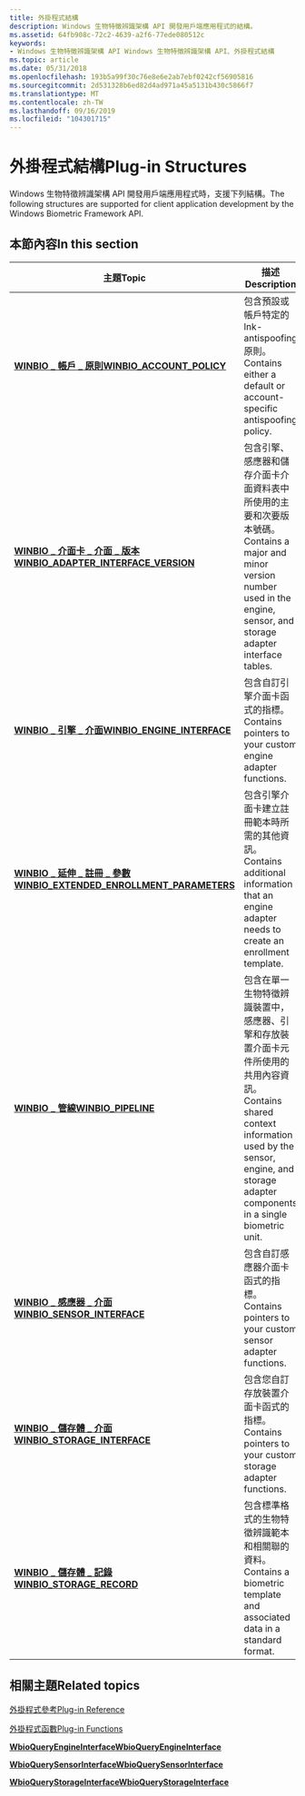 ```yaml
---
title: 外掛程式結構
description: Windows 生物特徵辨識架構 API 開發用戶端應用程式的結構。
ms.assetid: 64fb908c-72c2-4639-a2f6-77ede080512c
keywords:
- Windows 生物特徵辨識架構 API Windows 生物特徵辨識架構 API、外掛程式結構
ms.topic: article
ms.date: 05/31/2018
ms.openlocfilehash: 193b5a99f30c76e8e6e2ab7ebf0242cf56905816
ms.sourcegitcommit: 2d531328b6ed82d4ad971a45a5131b430c5866f7
ms.translationtype: MT
ms.contentlocale: zh-TW
ms.lasthandoff: 09/16/2019
ms.locfileid: "104301715"
---
```

# <a name="plug-in-structures"></a><span data-ttu-id="f654c-104">外掛程式結構</span><span class="sxs-lookup"><span data-stu-id="f654c-104">Plug-in Structures</span></span>

<span data-ttu-id="f654c-105">Windows 生物特徵辨識架構 API 開發用戶端應用程式時，支援下列結構。</span><span class="sxs-lookup"><span data-stu-id="f654c-105">The following structures are supported for client application development by the Windows Biometric Framework API.</span></span>

## <a name="in-this-section"></a><span data-ttu-id="f654c-106">本節內容</span><span class="sxs-lookup"><span data-stu-id="f654c-106">In this section</span></span>



| <span data-ttu-id="f654c-107">主題</span><span class="sxs-lookup"><span data-stu-id="f654c-107">Topic</span></span>                                                                                                | <span data-ttu-id="f654c-108">描述</span><span class="sxs-lookup"><span data-stu-id="f654c-108">Description</span></span>                                                                                                                           |
|------------------------------------------------------------------------------------------------------|---------------------------------------------------------------------------------------------------------------------------------------|
| [<span data-ttu-id="f654c-109">**WINBIO \_ 帳戶 \_ 原則**</span><span class="sxs-lookup"><span data-stu-id="f654c-109">**WINBIO\_ACCOUNT\_POLICY**</span></span>](winbio-account-policy.md)<br/>                                  | <span data-ttu-id="f654c-110">包含預設或帳戶特定的 lnk-antispoofing 原則。</span><span class="sxs-lookup"><span data-stu-id="f654c-110">Contains either a default or account-specific antispoofing policy.</span></span><br/>                                                         |
| [<span data-ttu-id="f654c-111">**WINBIO \_ 介面卡 \_ 介面 \_ 版本**</span><span class="sxs-lookup"><span data-stu-id="f654c-111">**WINBIO\_ADAPTER\_INTERFACE\_VERSION**</span></span>](/windows/desktop/api/Winbio_adapter/ns-winbio_adapter-winbio_adapter_interface_version)<br/>           | <span data-ttu-id="f654c-112">包含引擎、感應器和儲存介面卡介面資料表中所使用的主要和次要版本號碼。</span><span class="sxs-lookup"><span data-stu-id="f654c-112">Contains a major and minor version number used in the engine, sensor, and storage adapter interface tables.</span></span><br/>                |
| [<span data-ttu-id="f654c-113">**WINBIO \_ 引擎 \_ 介面**</span><span class="sxs-lookup"><span data-stu-id="f654c-113">**WINBIO\_ENGINE\_INTERFACE**</span></span>](/windows/desktop/api/Winbio_adapter/ns-winbio_adapter-winbio_engine_interface)<br/>                              | <span data-ttu-id="f654c-114">包含自訂引擎介面卡函式的指標。</span><span class="sxs-lookup"><span data-stu-id="f654c-114">Contains pointers to your custom engine adapter functions.</span></span><br/>                                                                 |
| [<span data-ttu-id="f654c-115">**WINBIO \_ 延伸 \_ 註冊 \_ 參數**</span><span class="sxs-lookup"><span data-stu-id="f654c-115">**WINBIO\_EXTENDED\_ENROLLMENT\_PARAMETERS**</span></span>](winbio-extended-enrollment-parameters.md)<br/> | <span data-ttu-id="f654c-116">包含引擎介面卡建立註冊範本時所需的其他資訊。</span><span class="sxs-lookup"><span data-stu-id="f654c-116">Contains additional information that an engine adapter needs to create an enrollment template.</span></span> <br/>                            |
| [<span data-ttu-id="f654c-117">**WINBIO \_ 管線**</span><span class="sxs-lookup"><span data-stu-id="f654c-117">**WINBIO\_PIPELINE**</span></span>](/windows/desktop/api/Winbio_adapter/ns-winbio_adapter-winbio_pipeline)<br/>                                               | <span data-ttu-id="f654c-118">包含在單一生物特徵辨識裝置中，感應器、引擎和存放裝置介面卡元件所使用的共用內容資訊。</span><span class="sxs-lookup"><span data-stu-id="f654c-118">Contains shared context information used by the sensor, engine, and storage adapter components in a single biometric unit.</span></span><br/> |
| [<span data-ttu-id="f654c-119">**WINBIO \_ 感應器 \_ 介面**</span><span class="sxs-lookup"><span data-stu-id="f654c-119">**WINBIO\_SENSOR\_INTERFACE**</span></span>](/windows/desktop/api/Winbio_adapter/ns-winbio_adapter-winbio_sensor_interface)<br/>                              | <span data-ttu-id="f654c-120">包含自訂感應器介面卡函式的指標。</span><span class="sxs-lookup"><span data-stu-id="f654c-120">Contains pointers to your custom sensor adapter functions.</span></span><br/>                                                                 |
| [<span data-ttu-id="f654c-121">**WINBIO \_ 儲存體 \_ 介面**</span><span class="sxs-lookup"><span data-stu-id="f654c-121">**WINBIO\_STORAGE\_INTERFACE**</span></span>](/windows/desktop/api/Winbio_adapter/ns-winbio_adapter-winbio_storage_interface)<br/>                            | <span data-ttu-id="f654c-122">包含您自訂存放裝置介面卡函式的指標。</span><span class="sxs-lookup"><span data-stu-id="f654c-122">Contains pointers to your custom storage adapter functions.</span></span><br/>                                                                |
| [<span data-ttu-id="f654c-123">**WINBIO \_ 儲存體 \_ 記錄**</span><span class="sxs-lookup"><span data-stu-id="f654c-123">**WINBIO\_STORAGE\_RECORD**</span></span>](/windows/desktop/api/Winbio_adapter/ns-winbio_adapter-winbio_storage_record)<br/>                                  | <span data-ttu-id="f654c-124">包含標準格式的生物特徵辨識範本和相關聯的資料。</span><span class="sxs-lookup"><span data-stu-id="f654c-124">Contains a biometric template and associated data in a standard format.</span></span><br/>                                                    |



 

## <a name="related-topics"></a><span data-ttu-id="f654c-125">相關主題</span><span class="sxs-lookup"><span data-stu-id="f654c-125">Related topics</span></span>

<dl> <dt>

[<span data-ttu-id="f654c-126">外掛程式參考</span><span class="sxs-lookup"><span data-stu-id="f654c-126">Plug-in Reference</span></span>](plug-in-reference.md)
</dt> <dt>

[<span data-ttu-id="f654c-127">外掛程式函數</span><span class="sxs-lookup"><span data-stu-id="f654c-127">Plug-in Functions</span></span>](plug-in-functions.md)
</dt> <dt>

[<span data-ttu-id="f654c-128">**WbioQueryEngineInterface**</span><span class="sxs-lookup"><span data-stu-id="f654c-128">**WbioQueryEngineInterface**</span></span>](/windows/desktop/api/Winbio_adapter/nf-winbio_adapter-wbioqueryengineinterface)
</dt> <dt>

[<span data-ttu-id="f654c-129">**WbioQuerySensorInterface**</span><span class="sxs-lookup"><span data-stu-id="f654c-129">**WbioQuerySensorInterface**</span></span>](/windows/desktop/api/Winbio_adapter/nf-winbio_adapter-wbioquerysensorinterface)
</dt> <dt>

[<span data-ttu-id="f654c-130">**WbioQueryStorageInterface**</span><span class="sxs-lookup"><span data-stu-id="f654c-130">**WbioQueryStorageInterface**</span></span>](/windows/desktop/api/Winbio_adapter/nf-winbio_adapter-wbioquerystorageinterface)
</dt> </dl>

 

 





